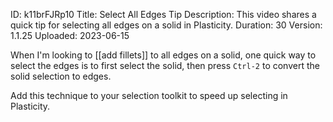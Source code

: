 ID: k11brFJRp10
Title: Select All Edges Tip
Description: This video shares a quick tip for selecting all edges on a solid in Plasticity.
Duration: 30
Version: 1.1.25
Uploaded: 2023-06-15

When I'm looking to [[add fillets]] to all edges on a solid, one quick way to select the edges is to
first select the solid, then press `Ctrl-2` to convert the solid selection to edges.

Add this technique to your selection toolkit to speed up selecting in Plasticity.
